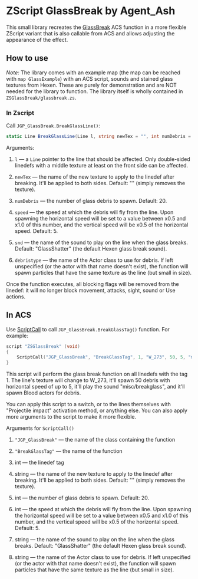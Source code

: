 # ZScript GlassBreak by Agent_Ash

This small library recreates the [GlassBreak](https://zdoom.org/wiki/GlassBreak) ACS function in a more flexible ZScript variant that is also callable from ACS and allows adjusting the appearance of the effect.

## How to use

*Note:* The library comes with an example map (the map can be reached with `map GlassExample`) with an ACS script, sounds and stained glass textures from Hexen. These are purely for demonstration and are NOT needed for the library to function. The library itself is wholly contained in `ZSGlassBreak/glassbreak.zs`.

### In Zscript

Call `JGP_GlassBreak.BreakGlassLine()`:

```csharp
static Line BreakGlassLine(Line l, string newTex = "", int numDebris = 20, int speed = 5, sound snd = "GlassShatter", string debristype = "")
```

Arguments:

1. `l` — a `Line` pointer to the line that should be affected. Only double-sided linedefs with a middle texture at least on the front side can be affected.

2. `newTex` — the name of the new texture to apply to the linedef after breaking. It'll be applied to both sides. Default: "" (simply removes the texture).

3. `numDebris` — the number of glass debris to spawn. Default: 20.

4. `speed` — the speed at which the debris will fly from the line. Upon spawning the horizontal speed will be set to a value between x0.5 and x1.0 of this number, and the vertical speed will be x0.5 of the horizontal speed. Default: 5.

5. `snd` — the name of the sound to play on the line when the glass breaks. Default: "GlassShatter" (the default Hexen glass break sound).

6. `debristype` — the name of the Actor class to use for debris. If left unspecified (or the actor with that name doesn't exist), the function will spawn particles that have the same texture as the line (but small in size).

Once the function executes, all blocking flags will be removed from the linedef: it will no longer block movement, attacks, sight, sound or Use actions.

## In ACS

Use [ScriptCall](https://zdoom.org/wiki/ScriptCall) to call `JGP_GlassBreak.BreakGlassTag()` function. For example:

```c
script "ZSGlassBreak" (void)
{
    ScriptCall("JGP_GlassBreak", "BreakGlassTag", 1, "W_273", 50, 5, "misc/breakglass", "Blood");
}
```

This script will perform the glass break function on all linedefs with the tag 1. The line's texture will change to W_273, it'll spawn 50 debris with horizontal speed of up to 5, it'll play the sound "misc/breakglass", and it'll spawn Blood actors for debris.

You can apply this script to a switch, or to the lines themselves with "Projectile impact" activation method, or anything else. You can also apply more arguments to the script to make it more flexible.

Arguments for `ScriptCall()`

1. `"JGP_GlassBreak"` — the name of the class containing the function

2. `"BreakGlassTag"` — the name of the function

3. int — the linedef tag

4. string — the name of the new texture to apply to the linedef after breaking. It'll be applied to both sides. Default: "" (simply removes the texture).

5. int — the number of glass debris to spawn. Default: 20.

6. int — the speed at which the debris will fly from the line. Upon spawning the horizontal speed will be set to a value between x0.5 and x1.0 of this number, and the vertical speed will be x0.5 of the horizontal speed. Default: 5.

7. string — the name of the sound to play on the line when the glass breaks. Default: "GlassShatter" (the default Hexen glass break sound).

8. string — the name of the Actor class to use for debris. If left unspecified (or the actor with that name doesn't exist), the function will spawn particles that have the same texture as the line (but small in size).
